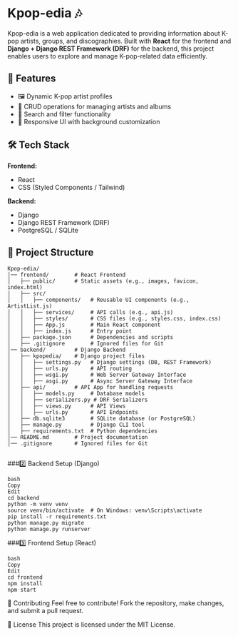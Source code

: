 # Kpop-edia 🎶

Kpop-edia is a web application dedicated to providing information about K-pop artists, groups, and discographies. Built with **React** for the frontend and **Django + Django REST Framework (DRF)** for the backend, this project enables users to explore and manage K-pop-related data efficiently.

## 🚀 Features

- 🖼️ Dynamic K-pop artist profiles  
- 🎵 CRUD operations for managing artists and albums  
- 🔎 Search and filter functionality  
- 🎨 Responsive UI with background customization  

## 🛠️ Tech Stack

**Frontend:**  
- React  
- CSS (Styled Components / Tailwind)  

**Backend:**  
- Django  
- Django REST Framework (DRF)  
- PostgreSQL / SQLite  

## 📂 Project Structure

```
Kpop-edia/
│── frontend/        # React Frontend
│   ├── public/      # Static assets (e.g., images, favicon, index.html)
│   ├── src/
│   │   ├── components/   # Reusable UI components (e.g., ArtistList.js)
│   │   ├── services/     # API calls (e.g., api.js)
│   │   ├── styles/       # CSS files (e.g., styles.css, index.css)
│   │   ├── App.js        # Main React component
│   │   ├── index.js      # Entry point
│   ├── package.json      # Dependencies and scripts
│   ├── .gitignore        # Ignored files for Git
│── backend/         # Django Backend
│   ├── kpopedia/    # Django project files
│   │   ├── settings.py   # Django settings (DB, REST Framework)
│   │   ├── urls.py       # API routing
│   │   ├── wsgi.py       # Web Server Gateway Interface
│   │   ├── asgi.py       # Async Server Gateway Interface
│   ├── api/         # API App for handling requests
│   │   ├── models.py     # Database models
│   │   ├── serializers.py # DRF Serializers
│   │   ├── views.py      # API Views
│   │   ├── urls.py       # API Endpoints
│   ├── db.sqlite3        # SQLite database (or PostgreSQL)
│   ├── manage.py         # Django CLI tool
│   ├── requirements.txt  # Python dependencies
│── README.md        # Project documentation
│── .gitignore       # Ignored files for Git


```


###2️⃣ Backend Setup (Django)
```
bash
Copy
Edit
cd backend
python -m venv venv
source venv/bin/activate  # On Windows: venv\Scripts\activate
pip install -r requirements.txt
python manage.py migrate
python manage.py runserver
```
###3️⃣ Frontend Setup (React)
```
bash
Copy
Edit
cd frontend
npm install
npm start
```
🌟 Contributing
Feel free to contribute! Fork the repository, make changes, and submit a pull request.

📜 License
This project is licensed under the MIT License.
